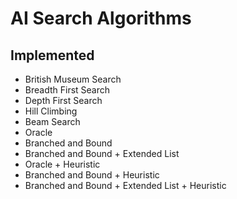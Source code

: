 # AI Search Algorithms

## Implemented

- British Museum Search
- Breadth First Search
- Depth First Search
- Hill Climbing
- Beam Search
- Oracle
- Branched and Bound
- Branched and Bound + Extended List
- Oracle + Heuristic
- Branched and Bound + Heuristic
- Branched and Bound + Extended List + Heuristic